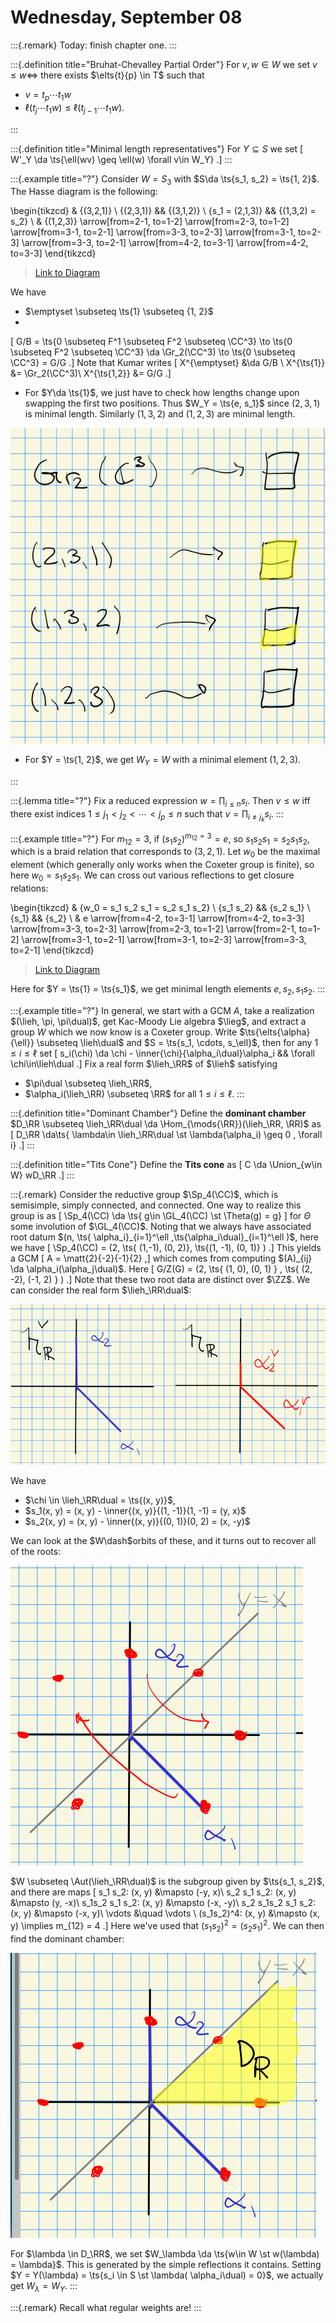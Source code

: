# Wednesday, September 08


:::{.remark}
Today: finish chapter one.
:::

:::{.definition title="Bruhat-Chevalley Partial Order"}
For $v, w\in W$ we set $v\leq w \iff$ there exists $\elts{t}{p} \in T$ such that

- $v = t_p\cdots t_1 w$
- $\ell(t_{j} \cdots t_1 w) \leq \ell(t_{j-1} \cdots t_1 w)$.

:::

:::{.definition title="Minimal length representatives"}
For $Y \subseteq S$ we set
\[
W'_Y \da \ts{\ell(wv) \geq \ell(w) \forall v\in W_Y}
.\]
:::

:::{.example title="?"}
Consider $W = S_3$ with $S\da \ts{s_1, s_2} = \ts{1, 2}$.
The Hasse diagram is the following:

\begin{tikzcd}
	& {(3,2,1)} \\
	{(2,3,1)} && {(3,1,2)} \\
	{s_1 = (2,1,3)} && {(1,3,2) = s_2} \\
	& {(1,2,3)}
	\arrow[from=2-1, to=1-2]
	\arrow[from=2-3, to=1-2]
	\arrow[from=3-1, to=2-1]
	\arrow[from=3-3, to=2-3]
	\arrow[from=3-1, to=2-3]
	\arrow[from=3-3, to=2-1]
	\arrow[from=4-2, to=3-1]
	\arrow[from=4-2, to=3-3]
\end{tikzcd}

> [Link to Diagram](https://q.uiver.app/?q=WzAsNixbMSwwLCIoMywyLDEpIl0sWzAsMSwiKDIsMywxKSJdLFsyLDEsIigzLDEsMikiXSxbMCwyLCJzXzEgPSAoMiwxLDMpIl0sWzIsMiwiKDEsMywyKSA9IHNfMiJdLFsxLDMsIigxLDIsMykiXSxbMSwwXSxbMiwwXSxbMywxXSxbNCwyXSxbMywyXSxbNCwxXSxbNSwzXSxbNSw0XV0=)

We have

- $\emptyset \subseteq \ts{1} \subseteq {1, 2}$
- 
\[
G/B = \ts{0 \subseteq F^1 \subseteq F^2 \subseteq \CC^3} \to \ts{0 \subseteq F^2 \subseteq \CC^3} \da \Gr_2(\CC^3) \to \ts{0 \subseteq \CC^3} = G/G
.\]
  Note that Kumar writes 
  \[
  X^{\emptyset} &\da G/B \\
  X^{\ts{1}} &= \Gr_2(\CC^3)\\
  X^{\ts{1,2}} &= G/G
  .\]


- For $Y\da \ts{1}$, we just have to check how lengths change upon swapping the first two positions.
  Thus $W_Y = \ts{e, s_1}$ since $(2,3,1)$ is minimal length.
  Similarly $(1,3,2)$ and $(1,2,3)$ are minimal length.

<!-- Xournal file: /home/zack/SparkleShare/github.com/Notes/Class_Notes/2021/Fall/FlagVarieties/sections/figures/2021-09-08_14-03.xoj -->

![](figures/2021-09-08_14-05-35.png)

- For $Y = \ts{1, 2}$, we get $W_Y = W$ with a minimal element $(1,2,3)$.

:::

:::{.lemma title="?"}
Fix a reduced expression $w = \prod_{i\leq n} s_i$.
Then $v\leq w$ iff there exist indices $1\leq j_1 < j_2 < \cdots < j_p \leq n$ such that $v = \prod_{i\neq j_k} s_i$.
:::

:::{.example title="?"}
For $m_{12} = 3$, if $(s_1 s_2)^{m_{12} = 3} = e$, so $s_1 s_2 s_1 = s_2 s_1 s_2$, which is a braid relation that corresponds to $(3,2,1)$.
Let $w_0$ be the maximal element (which generally only works when the Coxeter group is finite), so here $w_0 = s_1 s_2 s_1$.
We can cross out various reflections to get closure relations:

\begin{tikzcd}
	& {w_0 = s_1 s_2 s_1 = s_2 s_1 s_2} \\
	{s_1 s_2} && {s_2 s_1} \\
	{s_1} && {s_2} \\
	& e
	\arrow[from=4-2, to=3-1]
	\arrow[from=4-2, to=3-3]
	\arrow[from=3-3, to=2-3]
	\arrow[from=2-3, to=1-2]
	\arrow[from=2-1, to=1-2]
	\arrow[from=3-1, to=2-1]
	\arrow[from=3-1, to=2-3]
	\arrow[from=3-3, to=2-1]
\end{tikzcd}

> [Link to Diagram](https://q.uiver.app/?q=WzAsNixbMSwwLCJ3XzAgPSBzXzEgc18yIHNfMSA9IHNfMiBzXzEgc18yIl0sWzAsMSwic18xIHNfMiJdLFsyLDEsInNfMiBzXzEiXSxbMCwyLCJzXzEiXSxbMiwyLCJzXzIiXSxbMSwzLCJlIl0sWzUsM10sWzUsNF0sWzQsMl0sWzIsMF0sWzEsMF0sWzMsMV0sWzMsMl0sWzQsMV1d)

Here for $Y = \ts{1} = \ts{s_1}$, we get minimal length elements $e, s_2, s_1 s_2$.
:::

:::{.example title="?"}
In general, we start with a GCM $A$, take a realization $(\lieh, \pi, \pi\dual)$, get Kac-Moody Lie algebra $\lieg$, and extract a group $W$ which we now know is a Coxeter group.
Write $\ts{\elts{\alpha}{\ell}} \subseteq \lieh\dual$ and $S = \ts{s_1, \cdots, s_\ell}$, then
for any $1\leq i\leq \ell$ set
\[
s_i(\chi) \da \chi - \inner{\chi}{\alpha_i\dual}\alpha_i && \forall \chi\in\lieh\dual
.\]
Fix a real form $\lieh_\RR$ of $\lieh$ satisfying 

- $\pi\dual \subseteq \lieh_\RR$,
- $\alpha_i(\lieh_\RR) \subseteq \RR$ for all $1\leq i \leq \ell$.
:::

:::{.definition title="Dominant Chamber"}
Define the **dominant chamber** $D_\RR \subseteq \lieh_\RR\dual \da \Hom_{\mods{\RR}}(\lieh_\RR, \RR)$ as
\[
D_\RR \da\ts{ \lambda\in \lieh_\RR\dual \st \lambda(\alpha_i) \geq 0 \, \forall i}
.\]
:::

:::{.definition title="Tits Cone"}
Define the **Tits cone** as 
\[
C \da \Union_{w\in W} wD_\RR
.\]
:::


:::{.remark}
Consider the reductive group $\Sp_4(\CC)$, which is semisimple, simply connected, and connected.
One way to realize this group is as
\[
\Sp_4(\CC) \da \ts{ g\in \GL_4(\CC) \st \Theta(g) = g}
\]
for $\Theta$ some involution of $\GL_4(\CC)$.
Noting that we always have associated root datum $(n, \ts{ \alpha_i}_{i=1}^\ell ,\ts{\alpha_i\dual}_{i=1}^\ell )$, here we have
\[
\Sp_4(\CC) = (2, \ts{ (1,-1), (0, 2)}, \ts{(1, -1), (0, 1)} )
.\]
This yields a GCM
\[
A = \matt{2}{-2}{-1}{2}
,\]
which comes from computing $(A)_{ij} \da \alpha_i(\alpha_j\dual)$.
Here 
\[
G/Z(G) = (2, \ts{ (1, 0), (0, 1) } , \ts{ (2, -2), (-1, 2) } )
.\]
Note that these two root data are distinct over $\ZZ$.
We can consider the real form $\lieh_\RR\dual$:

<!-- Xournal file: /home/zack/SparkleShare/github.com/Notes/Class_Notes/2021/Fall/FlagVarieties/sections/figures/2021-09-08_14-27.xoj -->

![](figures/2021-09-08_14-30-01.png)

We have

- $\chi \in \lieh_\RR\dual = \ts{(x, y)}$,
- $s_1(x, y) = (x, y) - \inner{(x, y)}{(1, -1)}(1, -1) = (y, x)$
- $s_2(x, y) = (x, y) - \inner{(x, y)}{(0, 1)}(0, 2) = (x, -y)$

We can look at the $W\dash$orbits of these, and it turns out to recover all of the roots:

![](figures/2021-09-08_14-35-37.png)

$W \subseteq \Aut(\lieh_\RR\dual)$ is the subgroup given by $\ts{s_1, s_2}$, and there are maps
\[
s_1 s_2: (x, y) &\mapsto (-y, x)\\
s_2 s_1 s_2: (x, y) &\mapsto (y, -x)\\
s_1s_2 s_1 s_2: (x, y) &\mapsto (-x, -y)\\
s_2 s_1s_2 s_1 s_2: (x, y) &\mapsto (-x, y)\\
\vdots &\quad  \vdots \\
(s_1s_2)^4: (x, y) &\mapsto (x, y) \implies m_{12} = 4
.\]
Here we've used that $(s_1 s_2)^2 = (s_2 s_1)^2$.
We can then find the dominant chamber:


![](figures/2021-09-08_14-40-17.png)

For $\lambda \in D_\RR$, we set $W_\lambda \da \ts{w\in W \st w(\lambda) = \lambda}$.
This is generated by the simple reflections it contains.
Setting $Y = Y(\lambda) = \ts{s_i \in S \st \lambda( \alpha_i\dual) = 0}$, we actually get $W_\lambda = W_Y$.
:::


:::{.remark}
Recall what regular weights are!
:::








